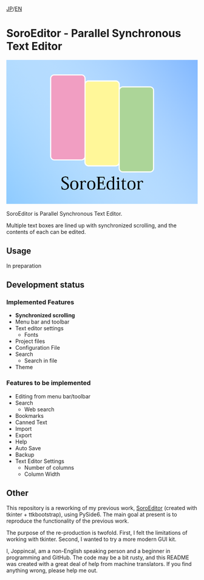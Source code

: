 [JP](README.md)/[EN](README.en.md)

# SoroEditor - Parallel Synchronous Text Editor

![splash](soroeditor_qt/src/splash.png)

SoroEditor is Parallel Synchronous Text Editor.

Multiple text boxes are lined up with synchronized scrolling, and the contents of each can be edited.

## Usage

In preparation

## Development status

### Implemented Features

- **Synchronized scrolling**
- Menu bar and toolbar
- Text editor settings
  - Fonts
- Project files
- Configuration File
- Search
  - Search in file
- Theme

### Features to be implemented

- Editing from menu bar/toolbar
- Search
  - Web search
- Bookmarks
- Canned Text
- Import
- Export
- Help
- Auto Save
- Backup
- Text Editor Settings
  - Number of columns
  - Column Width

## Other

This repository is a reworking of my previous work, [SoroEditor](https://github.com/joppincal/SoroEditor) (created with tkinter + ttkbootstrap), using PySide6. The main goal at present is to reproduce the functionality of the previous work.

The purpose of the re-production is twofold. First, I felt the limitations of working with tkinter. Second, I wanted to try a more modern GUI kit.

I, Joppincal, am a non-English speaking person and a beginner in programming and GitHub. The code may be a bit rusty, and this README was created with a great deal of help from machine translators. If you find anything wrong, please help me out.
